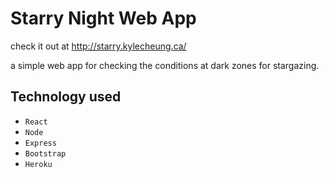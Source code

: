 # Starry Night Web App


check it out at http://starry.kylecheung.ca/

a simple web app for checking the conditions at dark zones for stargazing.

## Technology used

* `React` 
* `Node` 
* `Express` 
* `Bootstrap` 
* `Heroku`
